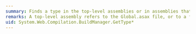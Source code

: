 ```yaml
---
summary: Finds a type in the top-level assemblies or in assemblies that are defined in configuration.
remarks: A top-level assembly refers to the Global.asax file, or to a file that is in the App_GlobalResources, App_WebReferences, App_Code, or App_Browsers directory.
uid: System.Web.Compilation.BuildManager.GetType*
---
```


